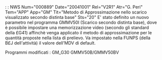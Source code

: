  :  : NWS Num="000889" Date="20041001" Rel="V2R1" Atr="G. Peri" Tem="APP" App="GM" Tit="Metodo di Approssimazione nello scarico visualizzato secondo distinta base" Sts="20"
E' stato definito un nuovo parametro nel programma GMMV50I (Scarico secondo distinta base), dove è
possibile impostare una memorizzazione video (secondo gli standard della £G41) affinchè venga applicato il metodo di approssimazione per le quantità proposte nella lista di prelievo.
Va impostato nella FUNPS (della B£J dell'attività) il valore dell'MDV di default.

Programmi modificati  : 
GM_G30
GMMV50B/GMMV50BV
